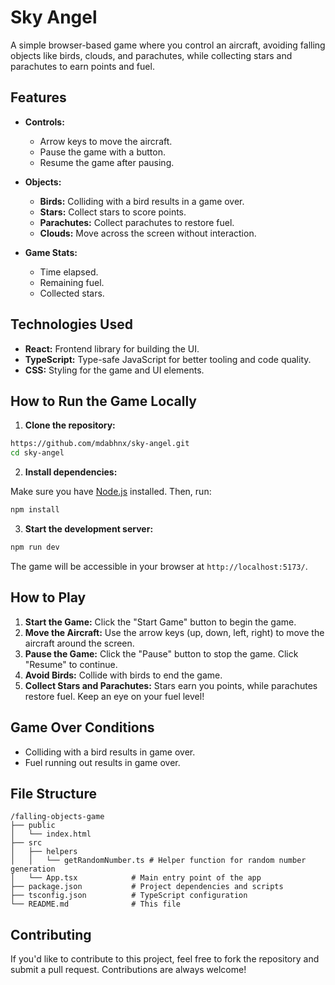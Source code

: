 # Sky Angel

A simple browser-based game where you control an aircraft, avoiding falling objects like birds, clouds, and parachutes, while collecting stars and parachutes to earn points and fuel.

## Features

- **Controls:**

  - Arrow keys to move the aircraft.
  - Pause the game with a button.
  - Resume the game after pausing.

- **Objects:**

  - **Birds:** Colliding with a bird results in a game over.
  - **Stars:** Collect stars to score points.
  - **Parachutes:** Collect parachutes to restore fuel.
  - **Clouds:** Move across the screen without interaction.

- **Game Stats:**
  - Time elapsed.
  - Remaining fuel.
  - Collected stars.

## Technologies Used

- **React:** Frontend library for building the UI.
- **TypeScript:** Type-safe JavaScript for better tooling and code quality.
- **CSS:** Styling for the game and UI elements.

## How to Run the Game Locally

1. **Clone the repository:**

```bash
https://github.com/mdabhnx/sky-angel.git
cd sky-angel
```

2. **Install dependencies:**

Make sure you have [Node.js](https://nodejs.org/) installed. Then, run:

```bash
npm install
```

3. **Start the development server:**

```bash
npm run dev
```

The game will be accessible in your browser at `http://localhost:5173/`.

## How to Play

1. **Start the Game:** Click the "Start Game" button to begin the game.
2. **Move the Aircraft:** Use the arrow keys (up, down, left, right) to move the aircraft around the screen.
3. **Pause the Game:** Click the "Pause" button to stop the game. Click "Resume" to continue.
4. **Avoid Birds:** Collide with birds to end the game.
5. **Collect Stars and Parachutes:** Stars earn you points, while parachutes restore fuel. Keep an eye on your fuel level!

## Game Over Conditions

- Colliding with a bird results in game over.
- Fuel running out results in game over.

## File Structure

```
/falling-objects-game
├── public
│   └── index.html
├── src
│   ├── helpers
│   │   └── getRandomNumber.ts # Helper function for random number generation
│   └── App.tsx            # Main entry point of the app
├── package.json           # Project dependencies and scripts
├── tsconfig.json          # TypeScript configuration
└── README.md              # This file
```

## Contributing

If you'd like to contribute to this project, feel free to fork the repository and submit a pull request. Contributions are always welcome!
